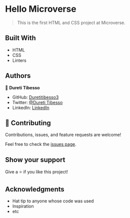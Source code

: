 # Hello Microverse

> This is the first HTML and CSS project at Microverse.


## Built With

- HTML
- CSS
- Linters


## Authors

👤 **Dureti Tibesso**

- GitHub: [Duretitibesso3](https://github.com/Duretitibesso3)
- Twitter: [@Dureti Tibesso](https://twitter.com/DuretiTibesso)
- LinkedIn: [LinkedIn](https://linkedin.com/in/linkedinhandle)


## 🤝 Contributing

Contributions, issues, and feature requests are welcome!

Feel free to check the [issues page](../../issues/).

## Show your support

Give a ⭐️ if you like this project!

## Acknowledgments

- Hat tip to anyone whose code was used
- Inspiration
- etc

